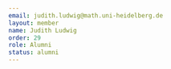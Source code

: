 ```yaml
---
email: judith.ludwig@math.uni-heidelberg.de
layout: member
name: Judith Ludwig
order: 29
role: Alumni
status: alumni
---
```


